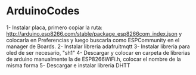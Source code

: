 # ArduinoCodes
1- Instalar placa, primero copiar la ruta: http://arduino.esp8266.com/stable/package_esp8266com_index.json
y colocarla en Preferencias y luego buscarla como ESPCommunity en el manager de Boards.
2- Instalar libreria adafruitmqtt
3- Instalar libreria para oled de ser necesario, "sh1"
4- Descargar y colocar en carpeta de librerias de arduino manualmente la de ESP8266WiFi.h, colocar el nombre
de la misma forma
5- Descargar e instalar libreria DHTT
